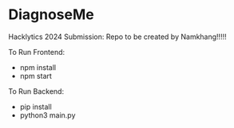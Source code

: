 # DiagnoseMe
Hacklytics 2024 Submission: Repo to be created by Namkhang!!!!!

To Run Frontend:
- npm install
- npm start

To Run Backend:
- pip install
- python3 main.py